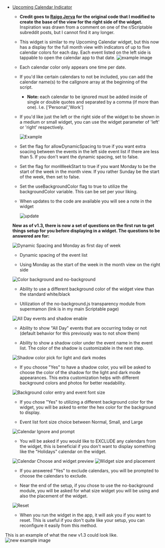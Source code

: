 * [Upcoming Calendar Indicator](Upcoming%20Calendar%20Indicator.js)  
    * **Credit goes to [Raigo Jerva](https://gist.github.com/rudotriton/b51d227c3d1d9cb497829ae45583224f#instructions) for the original code that I modified to create the base of the view for the right side of the widget.**
        Inspiration was drawn from a comment on one of the r/Scriptable subreddit posts, but I cannot find it any longer. 
    * This widget is similar to my Upcoming Calendar widget, but this now has a display for the full month view with indicators of up to five calendar colors for each day. Each event listed on the left side is tappable to open the calendar app to that date. 
    ![example image](https://i.imgur.com/0QVdD7s.jpg)
    * Each calendar color only appears one time per date. 
    * If you'd like certain calendars to not be included, you can add the calendar name(s) to the calIgnore array at the beginning of the script. 
        * **Note:** each calendar to be ignored must be added inside of single or double quotes and separated by a comma (if more than one). I.e. ['Personal','Work']
    * If you'd like just the left or the right side of the widget to be shown in a medium or small widget, you can use the widget parameter of 'left' or 'right' respectively. 
        
        ![Example](https://i.imgur.com/ri9Wzwr.jpg)
    * Set the flag for allowDynamicSpacing to true if you want extra soacing between the events in the left side event list if there are less than 5. If you don't want the dynamic spacing, set to false. 
    * Set the flag for monWeekStart to true if you want Monday to be the start of the week in the month view. If  you rather Sunday be the start of the week, then set to false.
    * Set the useBackgroundColor flag to true to utilize the backgroundColor variable. This can be set per your liking.
    * When updates to the code are available you will see a note in the widget
      
        ![update](https://i.imgur.com/owe3L3W.jpg)

    **New as of v1.3, there is now a set of questions on the first run to get things setup for you before displaying in a widget. The questions to be answered are for:**     

    ![Dynamic Spacing and Monday as first day of week](https://i.imgur.com/ZTMxt3g.jpg)
        
    * Dynamic spacing of the event list

    * Using Monday as the start of the week in the month view on the right side
        
    ![Color background and no-background](https://i.imgur.com/cdCuM29.jpg)
    * Ability to use a different background color of the widget view than the standard white/black

    * Utilization of the no-background.js transparency module from supermamon (link is in my main Scriptable page)
        
    ![All Day events and shadow enable](https://i.imgur.com/5JEuCHe.jpg)
    * Ability to show "All Day" events that are occurring today or not (default behavior for this previously was to not show them)
  
    * Ability to show a shadow color under the event name in the event list. The color of the shadow is customizable in the next step. 

    ![Shadow color pick for light and dark modes](https://i.imgur.com/hYEjkmo.jpg)
    * If you choose "Yes" to have a shadow color, you will be asked to choose the color of the shadow for the light and dark mode appearances. This extra customization helps with different background colors and photos for better readability. 

    ![Background color entry and event font size](https://i.imgur.com/K1cBxB9.jpg)
    * If you chose "Yes" to utilizing a different background color for the widget, you will be asked to enter the hex color for the background to display.
      
    * Event list font size choice between Normal, Small, and Large
 
    ![Calendar Ignore and prompt](https://i.imgur.com/a7q2AOU.jpg)
    * You will be asked if you would like to EXCLUDE any calendars from the widget, this is beneficial if you don't want to display something like the "Holidays" calendar on the widget. 
        
    ![Calendar Choose and widget preview](https://i.imgur.com/LKFvBz7.jpg)
    ![Widget size and placement](https://i.imgur.com/HtO8kXN.jpg)
    * If you answered "Yes" to exclude calendars, you will be prompted to choose the calendars to exclude. 
        
    * Near the end of the setup, if you chose to use the no-background module, you will be asked for what size widget you will be using and also the placement of the widget. 

    ![Reset](https://i.imgur.com/w7kYZB9.jpg)
    * When you run the widget in the app, it will ask you if you want to reset. This is useful if you don't quite like your setup, you can reconfigure it easily from this method. 

This is an example of what the new v1.3 could look like. 
![new example image]( https://i.imgur.com/iUci7ty.jpg)
